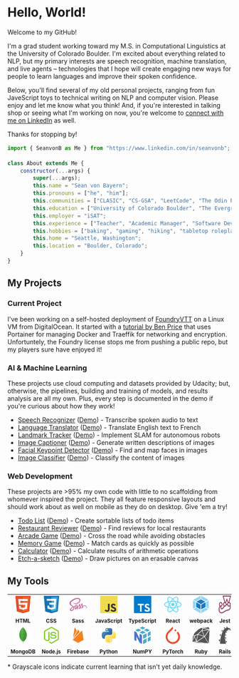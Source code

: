 # Hello, World!

Welcome to my GitHub!

I'm a grad student working toward my M.S. in Computational Linguistics at the University of Colorado Boulder. I'm excited about everything related to NLP, but my primary interests are speech recognition, machine translation, and live agents – technologies that I hope will create engaging new ways for people to learn languages and improve their spoken confidence.

Below, you'll find several of my old personal projects, ranging from fun JaveScript toys to technical writing on NLP and computer vision. Please enjoy and let me know what you think! And, if you're interested in talking shop or seeing what I'm working on now, you're welcome to [connect with me on LinkedIn](https://www.linkedin.com/in/seanvonb/) as well.

Thanks for stopping by!

```javascript
import { SeanvonB as Me } from "https://www.linkedin.com/in/seanvonb";

class About extends Me {
	constructor(...args) {
		super(...args);
		this.name = "Sean von Bayern";
		this.pronouns = ["he", "him"];
		this.communities = ["CLASIC", "CS-GSA", "LeetCode", "The Odin Project", "Udacity"];
		this.education = ["University of Colorado Boulder", "The Evergreen State College"];
		this.employer = "iSAT";
		this.experience = ["Teacher", "Academic Manager", "Software Developer"];
		this.hobbies = ["baking", "gaming", "hiking", "tabletop roleplaying"];
		this.home = "Seattle, Washington";
		this.location = "Boulder, Colorado";
	}
}
```

## My Projects

### Current Project

I've been working on a self-hosted deployment of [FoundryVTT](https://foundryvtt.com/) on a Linux VM from DigitalOcean. It started with a [tutorial by Ben Price](https://benprice.dev/posts/fvtt-docker-tutorial/) that uses Portainer for managing Docker and Traeffik for networking and encryption. Unfortuntely, the Foundry license stops me from pushing a public repo, but my players sure have enjoyed it!

### AI & Machine Learning

These projects use cloud computing and datasets provided by Udacity; but, otherwise, the pipelines, building and training of models, and results analysis are all my own. Plus, every step is documented in the demo if you're curious about how they work!

-   [Speech Recognizer](https://github.com/SeanvonB/speech-recognizer) ([Demo](https://seanvonb.github.io/speech-recognizer/)) - Transcribe spoken audio to text
-   [Language Translator](https://github.com/SeanvonB/language-translator) ([Demo](https://seanvonb.github.io/language-translator/)) - Translate English text to French
-   [Landmark Tracker](https://github.com/SeanvonB/landmark-tracker) ([Demo](https://seanvonb.github.io/landmark-tracker/)) - Implement SLAM for autonomous robots
-   [Image Captioner](https://github.com/SeanvonB/image-captioner) ([Demo](https://seanvonb.github.io/image-captioner/)) - Generate written descriptions of images
-   [Facial Keypoint Detector](https://github.com/SeanvonB/facial-keypoint-detector) ([Demo](https://seanvonb.github.io/facial-keypoint-detector/)) - Find and map faces in images
-   [Image Classifier](https://github.com/SeanvonB/image-classifier) ([Demo](seanvonb.github.io/image-classifier/)) - Classify the content of images

### Web Development

These projects are >95% my own code with little to no scaffolding from whomever inspired the project. They all feature responsive layouts and should work about as well on mobile as they do on desktop. Give 'em a try!

-   [Todo List](https://github.com/SeanvonB/todo-list) ([Demo](https://seanvonb.github.io/todo-list/)) - Create sortable lists of todo items
-   [Restaurant Reviewer](https://github.com/SeanvonB/restaurant-reviewer) ([Demo](https://seanvonb.github.io/restaurant-reviewer/)) - Find reviews for local restaurants
-   [Arcade Game](https://github.com/SeanvonB/arcade-game) ([Demo](https://seanvonb.github.io/arcade-game/)) - Cross the road while avoiding obstacles
-   [Memory Game](https://github.com/SeanvonB/memory-game) ([Demo](https://seanvonb.github.io/memory-game/)) - Match cards as quickly as possible
-   [Calculator](https://github.com/SeanvonB/calculator) ([Demo](https://seanvonb.github.io/calculator/)) - Calculate results of arithmetic operations
-   [Etch-a-sketch](https://github.com/SeanvonB/etch-a-sketch) ([Demo](https://seanvonb.github.io/etch-a-sketch/)) - Draw pictures on an erasable canvas

## My Tools

<table>
	<tr>
		<td align="center" width="120px">
			<img
				src="./images/devicons/html5-original.svg"
				alt="HTML Logo"
				height="40px"
				width="40px"
			/>
			<br />
			<sub><b>HTML</b></sub>
		</td>
		<td align="center" width="120px">
			<img
				src="./images/devicons/css3-original.svg"
				alt="CSS Logo"
				height="40px"
				width="40px"
			/>
			<br />
			<sub><b>CSS</b></sub>
		</td>
		<td align="center" width="120px">
			<img
				src="./images/devicons/sass-original.svg"
				alt="Sass Logo"
				height="40px"
				width="40px"
			/>
			<br />
			<sub><b>Sass</b></sub>
		</td>
		<td align="center" width="120px">
			<img
				src="./images/devicons/javascript-original.svg"
				alt="JavaScript Logo"
				height="40px"
				width="40px"
			/>
			<br />
			<sub><b>JavaScript</b></sub>
		</td>
		<td align="center" width="120px">
			<img
				src="./images/devicons/typescript-original.svg"
				alt="TypeScript Logo"
				height="40px"
				width="40px"
			/>
			<br />
			<sub><b>TypeScript</b></sub>
		</td>
		<td align="center" width="120px">
			<img
				src="./images/devicons/react-original.svg"
				alt="React Logo"
				height="40px"
				width="40px"
			/>
			<br />
			<sub><b>React</b></sub>
		</td>
		<td align="center" width="120px">
			<img
				src="./images/devicons/webpack-original.svg"
				alt="webpack Logo"
				height="40px"
				width="40px"
			/>
			<br />
			<sub><b>webpack</b></sub>
		</td>
		<td align="center" width="120px">
			<img
				src="./images/devicons/jest-plain.svg"
				alt="Jest Logo"
				height="40px"
				width="40px"
			/>
			<br />
			<sub><b>Jest</b></sub>
		</td>
	</tr>
	<tr>
		<td align="center" width="120px">
			<img
				src="./images/devicons/mongodb-original.svg"
				alt="MongoDB Logo"
				height="40px"
				width="40px"
			/>
			<br />
			<sub><b>MongoDB</b></sub>
		</td>
		<td align="center" width="120px">
			<img
				src="./images/devicons/nodejs-original.svg"
				alt="Node.js Logo"
				height="40px"
				width="40px"
			/>
			<br />
			<sub><b>Node.js</b></sub>
		</td>
		<td align="center" width="120px">
			<img
				src="./images/devicons/firebase-plain.svg"
				alt="Firebase Logo"
				height="40px"
				width="40px"
			/>
			<br />
			<sub><b>Firebase</b></sub>
		</td>
		<td align="center" width="120px">
			<img
				src="./images/devicons/python-original.svg"
				alt="Python Logo"
				height="40px"
				width="40px"
			/>
			<br />
			<sub><b>Python</b></sub>
		</td>
		<td align="center" width="120px">
			<img
				src="./images/devicons/numpy-original.svg"
				alt="NumPy Logo"
				height="40px"
				width="40px"
			/>
			<br />
			<sub><b>NumPY</b></sub>
		</td>
		<td align="center" width="120px">
			<img
				src="./images/devicons/pytorch-original.svg"
				alt="PyTorch Logo"
				height="40px"
				width="40px"
			/>
			<br />
			<sub><b>PyTorch</b></sub>
		</td>
		<td align="center" width="120px">
			<img
				src="./images/devicons/ruby-plain.svg"
				alt="Ruby Logo"
				height="40px"
				width="40px"
			/>
			<br />
			<sub><b>Ruby</b></sub>
		</td>
		<td align="center" width="120px">
			<img
				src="./images/devicons/rails-plain.svg"
				alt="Rails Logo"
				height="40px"
				width="40px"
			/>
			<br />
			<sub><b>Rails</b></sub>
		</td>
	</tr>
</table>

\* Grayscale icons indicate current learning that isn't yet daily knowledge.
